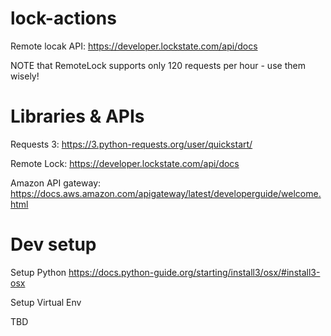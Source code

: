 # lock-actions

Remote locak API: https://developer.lockstate.com/api/docs

NOTE that RemoteLock supports only 120 requests per hour - use them wisely!

# Libraries & APIs

Requests 3: https://3.python-requests.org/user/quickstart/

Remote Lock: https://developer.lockstate.com/api/docs

Amazon API gateway: https://docs.aws.amazon.com/apigateway/latest/developerguide/welcome.html

# Dev setup

Setup Python
https://docs.python-guide.org/starting/install3/osx/#install3-osx

Setup Virtual Env

TBD
